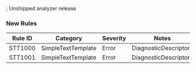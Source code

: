 ; Unshipped analyzer release <!-- markdownlint-disable -->

### New Rules

Rule ID | Category | Severity | Notes
--------|----------|----------|-------
STT1000 | SimpleTextTemplate | Error | DiagnosticDescriptors
STT1001 | SimpleTextTemplate | Error | DiagnosticDescriptors
